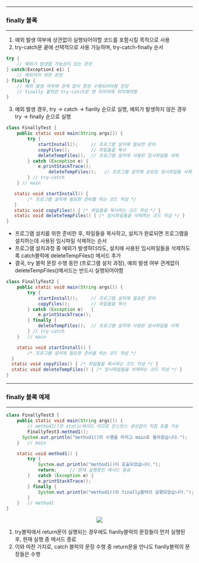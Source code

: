 -----
### finally 블록
-----
1. 예외 발생 여부에 상관없이 실행되어야할 코드를 포함시킬 목적으로 사용
2. try-catch문 끝에 선택적으로 사용 가능하며, try-catch-finally 순서
```java
try {
    // 예외가 발생할 가능성이 있는 문장
} catch(Exception1 e1) {
    // 예외처리 위한 문장
} finally {
    // 예외 발생 여부에 관계 없이 항상 수행되어야할 문장
    // finally 블럭은 try-catch문 맨 마지막에 위치해야함
}
```

3. 예외 발생 경우, try → catch → fianlly 순으로 실행, 예외가 발생하지 않은 경우 try → finally 순으로 실행
```java
class FinallyTest {
	public static void main(String args[]) {
		try {
			startInstall();		// 프로그램 설치에 필요한 준비
			copyFiles();		// 파일들을 복사
			deleteTempFiles();	// 프로그램 설치에 사용된 임시파일들 삭제
		} catch (Exception e) {
			e.printStackTrace();
		    	deleteTempFiles();   // 프로그램 설치에 상요된 임시파일들 삭제
		} // try-catch
	} // main

   static void startInstall() { 
        /* 프로그램 설치에 필요한 준비를 하는 코드 작성 */ 
   }
   static void copyFiles() { /* 파일들을 복사하는 코드 작성 */ }
   static void deleteTempFiles() { /* 임시파일들을 삭제하는 코드 작성 */ }
}
```
  - 프로그램 설치를 위한 준비한 후, 파일들을 복사하고, 설치가 완료되면 프로그램을 설치하는데 사용된 임시파일 삭제하는 순서
  - 프로그램 설치과정 중 예외가 발생하더라도, 설치에 사용된 임시파일들을 삭제하도록 catch블럭에 deleteTempFiles() 메서드 추가
  - 결국, try 블럭 문장 수행 동안 (프로그램 설치 과정), 예외 발생 여부 관계없이 deleteTempFiles()메서드는 반드시 실행되어야함

```java
class FinallyTest2 {
	public static void main(String args[]) {
		try {
			startInstall();		// 프로그램 설치에 필요한 준비
			copyFiles();		// 파일들을 복사
		} catch (Exception e)	{
			e.printStackTrace();
		} finally {
			deleteTempFiles();	// 프로그램 설치에 사용된 임시파일들 삭제
		} // try-catch
	}	// main

	static void startInstall() { 
		/* 프로그램 설치에 필요한 준비를 하는 코드 작성 */ 
  }
  static void copyFiles() { /* 파일들을 복사하는 코드 작성 */ }
  static void deleteTempFiles() { /* 임시파일들을 삭제하는 코드 작성 */ }
}
```

-----
### finally 블록 예제
-----
```java
class FinallyTest3 {
	public static void main(String args[]) {
  		// method1()은 static메서드 이므로 인스턴스 생성없이 직접 호출 가능
  		FinallyTest3.method1();		
      System.out.println("method1()의 수행을 마치고 main로 돌아왔습니다.");
	}	// main

	static void method1() {
  		try {
  			System.out.println("method1()이 호출되었습니다.");
  			return;		// 현재 실행중인 메서드 종료
  		}	catch (Exception e)	{
  			e.printStackTrace();
  		} finally {
  			System.out.println("method1()의 finally블럭이 실행되었습니다.");
  		}
	}	// method1
}
```
<div align="center">
<img src="https://github.com/sooyounghan/Java/assets/34672301/d197fad1-133d-469f-9065-3a8ae60b72ee">
</div>

1. try블럭에서 return문이 실행되는 경우에도 fianlly블럭의 문장들이 먼저 실행된 후, 현재 실행 중 메서드 종료
2. 이와 마찬 가지로, catch 블럭의 문장 수행 중 return문을 만나도 fianlly블럭의 문장들은 수행
